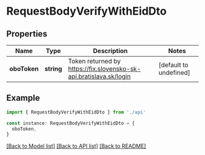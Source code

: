 # RequestBodyVerifyWithEidDto

## Properties

| Name         | Type       | Description                                                        | Notes                  |
| ------------ | ---------- | ------------------------------------------------------------------ | ---------------------- |
| **oboToken** | **string** | Token returned by https://fix.slovensko-sk-api.bratislava.sk/login | [default to undefined] |

## Example

```typescript
import { RequestBodyVerifyWithEidDto } from './api'

const instance: RequestBodyVerifyWithEidDto = {
  oboToken,
}
```

[[Back to Model list]](../README.md#documentation-for-models) [[Back to API list]](../README.md#documentation-for-api-endpoints) [[Back to README]](../README.md)
